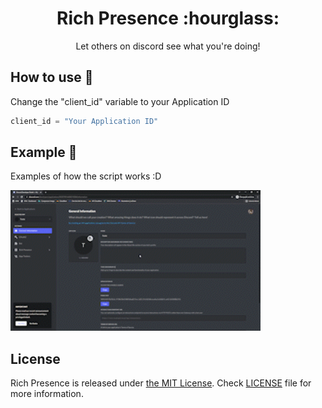 <div align='middle'>
  <h1>Rich Presence :hourglass:</h1><p>Let others on discord see what you're doing!</p>
</div>
 
## How to use :wrench:

Change the "client_id" variable to your Application ID

```py
client_id = "Your Application ID"
```

## Example 📍

<div>
    <p>Examples of how the script works :D</p>
</div>
<img src='./src/example.gif' width=400px alt='video'></img>

## License

Rich Presence is released under [the MIT License](LICENSE). Check [LICENSE](LICENSE) file for more information.
